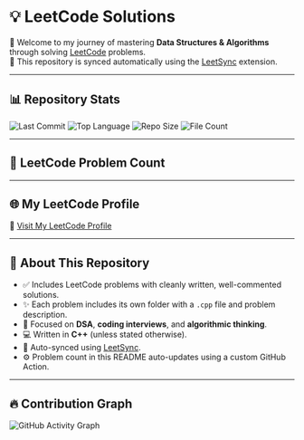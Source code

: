 # 💡 LeetCode Solutions

🚀 Welcome to my journey of mastering **Data Structures & Algorithms** through solving [LeetCode](https://leetcode.com) problems.  
🧩 This repository is synced automatically using the [LeetSync](https://github.com/leetsync/leetsync) extension.

---

## 📊 Repository Stats

![Last Commit](https://img.shields.io/github/last-commit/M-Hasaam/Leetcode-Solutions)
![Top Language](https://img.shields.io/github/languages/top/M-Hasaam/Leetcode-Solutions)
![Repo Size](https://img.shields.io/github/repo-size/M-Hasaam/Leetcode-Solutions)
![File Count](https://img.shields.io/github/directory-file-count/M-Hasaam/Leetcode-Solutions?label=Files)

---

## 🧮 LeetCode Problem Count

<!-- PROBLEM_COUNT_START -->
<!-- Will be replaced by script -->
<!-- PROBLEM_COUNT_END -->

---

## 🌐 My LeetCode Profile

🔗 [Visit My LeetCode Profile](https://leetcode.com/M-Hasaam)

---

## 📌 About This Repository

- ✅ Includes LeetCode problems with cleanly written, well-commented solutions.
- ✨ Each problem includes its own folder with a `.cpp` file and problem description.
- 🧠 Focused on **DSA**, **coding interviews**, and **algorithmic thinking**.
- 💻 Written in **C++** (unless stated otherwise).
- 🔄 Auto-synced using [LeetSync](https://github.com/leetsync/leetsync).
- ⚙️ Problem count in this README auto-updates using a custom GitHub Action.

---

## 🔥 Contribution Graph

![GitHub Activity Graph](https://github-readme-activity-graph.vercel.app/graph?username=M-Hasaam&theme=react-dark&area=true)
